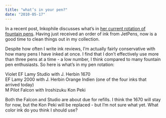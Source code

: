 ```yaml
---
title: "what’s in your pen?"
date: "2010-05-17"
---
```


In a recent post, Inkophile discusses what’s in [her current rotation of fountain pens](http://inkophile.wordpress.com/2010/05/17/variety-makes-writing-spicy/). Having just received an order of ink from JetPens, now is a good time to clean things out in my collection.

Despite how often I write ink reviews, I’m actually fairly conservative with how many pens I have inked at once. I find that I don’t effectively use more than three pens at a time - a low number, I think compared to many fountain pen enthusiasts. So here is what’s in my pen rotation:

Violet EF Lamy Studio with J. Herbin 1670  
EF Lamy 2000 with J. Herbin Orange Indien (one of the four inks that arrived today)  
M Pilot Falcon with Iroshizuku Kon Peki

Both the Falcon and Studio are about due for refills. I think the 1670 will stay for now, but the Kon Peki will be replaced - but I’m not sure what yet. What color ink do you think I should use?
